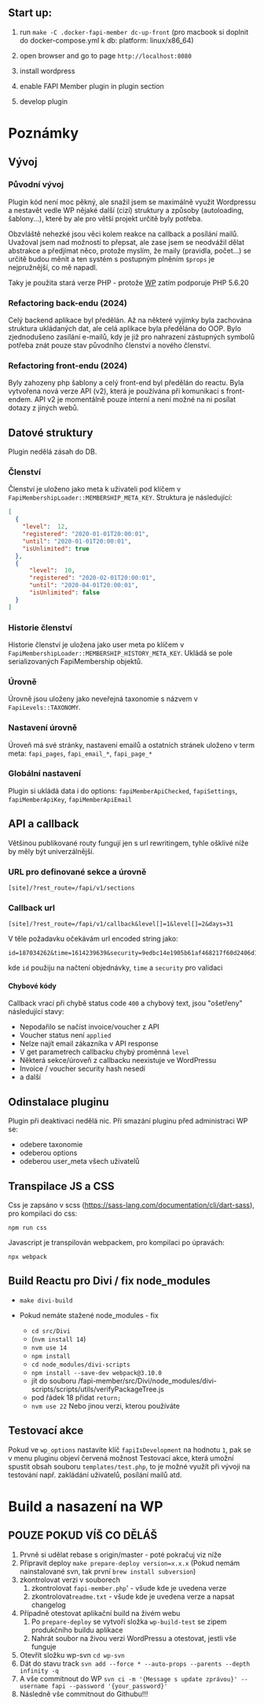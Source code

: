 ## Start up:
1. run `make -C .docker-fapi-member dc-up-front`   (pro macbook si doplnit do docker-compose.yml k db: platform: linux/x86_64)

2. open browser and go to page `http://localhost:8080`
3. install wordpress
4. enable FAPI Member plugin in plugin section
5. develop plugin

Poznámky
========

## Vývoj

### Původní vývoj

Plugin kód není moc pěkný, ale snažil jsem se maximálně využit Wordpressu a
nestavět vedle WP nějaké další (cizí) struktury a způsoby (autoloading, šablony...), 
které by ale pro větší projekt určitě byly potřeba.

Obzvláště nehezké jsou věci kolem reakce na callback a posílání mailů.
Uvažoval jsem nad možností to přepsat, ale zase jsem se neodvážil dělat 
abstrakce a předjímat něco, protože myslím, že maily (pravidla, počet...) se určitě 
budou měnit a ten systém s postupným plněním `$props` je nejpružnější, co mě napadl.

Taky je použita stará verze PHP - protože [WP](https://cs.wordpress.org/about/requirements/) 
zatím podporuje PHP 5.6.20

### Refactoring back-endu (2024)

Celý backend aplikace byl předělán. Až na některé vyjímky byla zachována struktura ukládaných dat,
ale celá aplikace byla předělána do OOP. Bylo zjednodušeno zasílání e-mailů, 
kdy je již pro nahrazení zástupných symbolů potřeba znát pouze stav původního členství a nového členství.

### Refactoring front-endu (2024)

Byly zahozeny php šablony a celý front-end byl předělán do reactu. Byla vytvořena nová verze API (v2),
která je používána při komunikaci s front-endem. API v2 je momentálně pouze interní a není možné na ni posílat dotazy z jiných webů.

## Datové struktury

Plugin nedělá zásah do DB.

### Členství

Členství je uloženo jako meta k uživateli pod klíčem v `FapiMembershipLoader::MEMBERSHIP_META_KEY`.
Struktura je následující:
~~~json
[
  {
    "level":  12, 
    "registered": "2020-01-01T20:00:01", 
    "until": "2020-01-01T20:00:01",
    "isUnlimited": true
  },
  {
      "level":  10, 
      "registered": "2020-02-01T20:00:01", 
      "until": "2020-04-01T20:00:01",
      "isUnlimited": false
  }    
]
~~~

### Historie členství

Historie členství je uložena jako user meta po klíčem v `FapiMembershipLoader::MEMBERSHIP_HISTORY_META_KEY`.
Ukládá se pole serializovaných FapiMembership objektů.

### Úrovně

Úrovně jsou uloženy jako neveřejná taxonomie s názvem v `FapiLevels::TAXONOMY`.

### Nastavení úrovně

Úroveň má své stránky, nastavení emailů a ostatních stránek uloženo v 
term meta: `fapi_pages`, `fapi_email_*`, `fapi_page_*`

### Globální nastavení

Plugin si ukládá data i do options: `fapiMemberApiChecked`, `fapiSettings`, `fapiMemberApiKey`, `fapiMemberApiEmail`

## API a callback

Většinou publikované routy fungují jen s url rewritingem, tyhle ošklivé níže
by měly být univerzálnější.

### URL pro definované sekce a úrovně
~~~
[site]/?rest_route=/fapi/v1/sections
~~~

### Callback url

~~~
[site]/?rest_route=/fapi/v1/callback&level[]=1&level[]=2&days=31
~~~
V těle požadavku očekávám url encoded string jako:
~~~
id=187034262&time=1614239639&security=9edbc14e1905b61af468217f60d2406d160c4fdf
~~~
kde `id` použiju na načtení objednávky, `time` a `security` pro validaci 

#### Chybové kódy

Callback vrací při chybě status code `400` a chybový text, jsou "ošetřeny" následující stavy:

- Nepodařilo se načíst invoice/voucher z API
- Voucher status není `applied`
- Nelze najít email zákazníka v API response
- V get parametrech callbacku chybý proměnná `level`
- Některá sekce/úroveň z callbacku neexistuje ve WordPressu
- Invoice / voucher security hash nesedí
- a další

## Odinstalace pluginu

Plugin při deaktivaci nedělá nic. Při smazání pluginu před administraci WP se:
 - odebere taxonomie
 - odeberou options
 - odeberou user_meta všech uživatelů 
 
## Transpilace JS a CSS
 
Css je zapsáno v scss (https://sass-lang.com/documentation/cli/dart-sass), pro kompilaci do css:
~~~
npm run css
~~~

Javascript je transpilován webpackem, pro kompilaci po úpravách:
~~~
npx webpack
~~~

## Build Reactu pro Divi / fix node_modules
- `make divi-build`

- Pokud nemáte stažené node_modules - fix
  - `cd src/Divi`
  - (`nvm install 14`)
  - `nvm use 14`
  - `npm install`
  - `cd node_modules/divi-scripts`
  - `npm install --save-dev webpack@3.10.0`
  - jít do souboru /fapi-member/src/Divi/node_modules/divi-scripts/scripts/utils/verifyPackageTree.js
  - pod řádek 18 přidat `return;`
  - `nvm use 22` Nebo jinou verzi, kterou používáte

## Testovací akce

Pokud ve `wp_options` nastavíte klíč `fapiIsDevelopment` na hodnotu `1`, pak se
v menu pluginu objeví červená možnost Testovací akce, která umožní spustit obsah souboru `templates/test.php`,
to je možné využít při vývoji na testování např. zakládání uživatelů, posílání mailů atd.

# Build a nasazení na WP
## POUZE POKUD VÍŠ CO DĚLÁŠ
1. Prvně si udělat rebase s origin/master - poté pokračuj viz níže
2. Připravit deploy `make prepare-deploy version=x.x.x` (Pokud nemám nainstalované svn, tak první `brew install subversion`)
3. zkontrolovat verzi v souborech
    1. zkontrolovat `fapi-member.php`' - všude kde je uvedena verze
    2. zkontrolovat`readme.txt` - všude kde je uvedena verze a napsat changelog
4. Případně otestovat aplikační build na živém webu
   1. Po `prepare-deploy` se vytvoří složka `wp-build-test` se zipem produkčního buildu aplikace
   2. Nahrát soubor na živou verzi WordPressu a otestovat, jestli vše funguje
5. Otevřít složku wp-svn `cd wp-svn`
6. Dát do stavu track `svn add --force * --auto-props --parents --depth infinity -q`
7. A vše commitnout do WP `svn ci -m '{Message s update zprávou}' --username fapi --password '{your_password}'`
8. Následně vše commitnout do Githubu!!!
